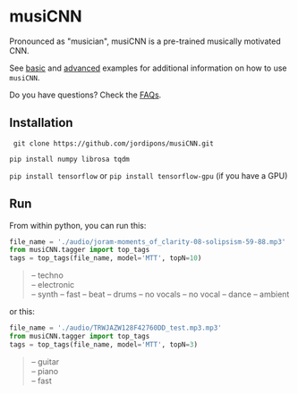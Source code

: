 # musiCNN
Pronounced as "musician", musiCNN is a pre-trained musically motivated CNN.

See [basic](https://github.com/jordipons/musiCNN/blob/master/basic%20example.ipynb) and [advanced](https://github.com/jordipons/musiCNN/blob/master/advanced%20example.ipynb) examples for additional information on how to use `musiCNN`.

Do you have questions? Check the [FAQs](https://github.com/jordipons/musiCNN/blob/master/FAQs.md).

## Installation
``` git clone https://github.com/jordipons/musiCNN.git```

``` pip install numpy librosa tqdm ```

```pip install tensorflow``` or ```pip install tensorflow-gpu``` (if you have a GPU)

## Run

From within python, you can run this:
~~~~python
file_name = './audio/joram-moments_of_clarity-08-solipsism-59-88.mp3'
from musiCNN.tagger import top_tags
tags = top_tags(file_name, model='MTT', topN=10)
~~~~
>– techno  
>– electronic  
>– synth
>– fast
>– beat
>– drums
>– no vocals
>– no vocal
>– dance
>– ambient

or this:

~~~~python
file_name = './audio/TRWJAZW128F42760DD_test.mp3.mp3'
from musiCNN.tagger import top_tags
tags = top_tags(file_name, model='MTT', topN=3)
~~~~
>– guitar  
>– piano  
>– fast
